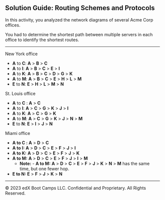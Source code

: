 ## Solution Guide: Routing Schemes and Protocols

In this activity, you analyzed the network diagrams of several Acme Corp offices. 

You had to determine the shortest path between multiple servers in each office to identify the shortest routes.

---

New York office

  - **A** to **C**: **A** > **B** > **C** 
  - **A** to **I**: **A** > **B** > **C**  > **E**  > **I**
  - **A** to **K**: **A** > **B** > **C**  > **D**  > **G** > **K**
  - **A** to **M**:  **A** > **B** > **C**  > **E**  > **H** > **L** > **M**
  - **E**  to **N**:  **E**  > **H** > **L** > **M** > **N**


St. Louis office

  - **A** to **C** :  **A** > **C** 
  - **A** to **I**:  **A** > **C**  > **G** > **K** > **J** > **I**
  - **A** to **K**:  **A** > **C**  > **G** > **K** 
  - **A** to **M**:  **A** > **C**  > **G** > **K** > **J** > **N** > **M**
  - **E** to **N**: **E**  > **I** > **J** > **N**


Miami office

  - ****A** to **C** :**  **A** > **D**  > **C**
  - ****A** to **I**:**  **A** > **D**  > **C**  > **E**  > **F**  > **J** > **I**
  - ****A** to **K**:**  **A** > **D**  > **C**  > **E**  > **F**  > **J** > **K**
  - ****A** to **M**:**  **A** > **D**  > **C**  > **E** > **F**  > **J** > **I** > **M**
    - **Note:** - ****A** to **M**:**  **A** > **D**  > **C**  > **E** > **F**  > **J** > **K** > **N** > **M** has the same time, but one fewer hop.
  - ****E**  to **N**:**  **E**  > **F**  > **J** > **K** > **N**
  
  ---
© 2023 edX Boot Camps LLC. Confidential and Proprietary. All Rights Reserved.